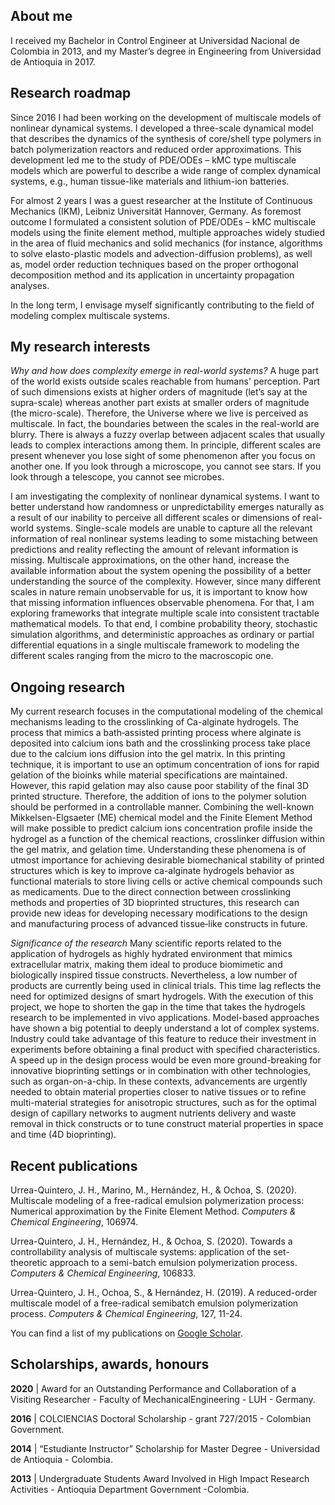 ## About me
I received my Bachelor in Control Engineer at Universidad Nacional de Colombia in 2013, and my Master’s degree in Engineering from Universidad de Antioquia in 2017.

## Research roadmap

Since 2016 I had been working on the development of multiscale models of nonlinear dynamical systems. I developed a three-scale dynamical model that describes the dynamics of the synthesis of core/shell type polymers in batch polymerization reactors and reduced order approximations. This development led me to the study of PDE/ODEs – kMC type multiscale models which are powerful to describe a wide range of complex dynamical systems, e.g., human tissue-like materials and lithium-ion batteries. 

For almost 2 years I was a guest researcher at the Institute of Continuous Mechanics (IKM), Leibniz Universität Hannover, Germany. As foremost outcome I formulated a consistent solution of PDE/ODEs – kMC multiscale models using the finite element method, multiple approaches widely studied in the area of fluid mechanics and solid mechanics (for instance, algorithms to solve elasto-plastic models and advection-diffusion problems), as well as, model order reduction techniques based on the proper orthogonal decomposition method and its application in uncertainty propagation analyses.

In the long term, I envisage myself significantly contributing to the field of modeling complex multiscale systems. 

## My research interests

*Why and how does complexity emerge in real-world systems?* A huge part of the world exists outside scales reachable from humans' perception. Part of such dimensions exists at higher orders of magnitude (let’s say at the supra-scale) whereas another part exists at smaller orders of magnitude (the micro-scale). Therefore, the Universe where we live is perceived as multiscale. In fact, the boundaries between the scales in the real-world are blurry. There is always a fuzzy overlap between adjacent scales that usually leads to complex interactions among them. In principle, different scales are present whenever you lose sight of some phenomenon after you focus on another one. If you look through a microscope, you cannot see stars. If you look through a telescope, you cannot see microbes.

I am investigating the complexity of nonlinear dynamical systems. I want to better understand how randomness or unpredictability emerges naturally as a result of our inability to perceive all different scales or dimensions of real-world systems. Single-scale models are unable to capture all the relevant information of real nonlinear systems leading to some mistaching between predictions and reality reflecting the amount of relevant information is missing. Multiscale approximations, on the other hand, increase the available information about the system opening the possibility of a better understanding the source of the complexity. However, since many different scales in nature remain unobservable for us, it is important to know how that missing information influences observable phenomena. For that, I am exploring frameworks that integrate multiple scale into consistent tractable mathematical models. To that end, I combine probability theory, stochastic simulation algorithms, and deterministic approaches as ordinary or partial differential equations in a single multiscale framework to modeling the different scales ranging from the micro to the macroscopic one.

## Ongoing research

My current research focuses in the computational modeling of the chemical mechanisms leading to the crosslinking of Ca-alginate hydrogels. The process that mimics a bath‐assisted printing process where alginate is deposited into calcium ions bath and the crosslinking process take place due to the calcium ions diffusion into the gel matrix. In this printing technique, it is important to use an optimum concentration of ions for rapid gelation of the bioinks while material specifications are maintained. However, this rapid gelation may also cause poor stability of the final 3D printed structure. Therefore, the addition of ions to the polymer solution should be performed in a controllable manner. Combining the well-known Mikkelsen-Elgsaeter (ME) chemical model and the Finite Element Method will make possible to predict calcium ions concentration profile inside the hydrogel as a function of the chemical reactions, crosslinker diffusion within the gel matrix, and gelation time. Understanding these phenomena is of utmost importance for achieving desirable biomechanical stability of printed structures which is key to improve ca-alginate hydrogels behavior as functional materials to store living cells or active chemical compounds such as medicaments. Due to the direct connection between crosslinking methods and properties of 3D bioprinted structures, this research can provide new ideas for developing necessary modifications to the design and manufacturing process of advanced tissue‐like constructs in future.

*Significance of the research*
Many scientific reports related to the application of hydrogels as highly hydrated environment that mimics extracellular matrix, making them ideal to produce biomimetic and biologically inspired tissue constructs. Nevertheless, a low number of products are currently being used in clinical trials. This time lag reflects the need for optimized designs of smart hydrogels. With the execution of this project, we hope to shorten the gap in the time that takes the hydrogels research to be implemented in vivo applications. Model-based approaches have shown a big potential to deeply understand a lot of complex systems. Industry could take advantage of this feature to reduce their investment in experiments before obtaining a final product with specified characteristics. A speed up in the design process would be even more ground-breaking for innovative bioprinting settings or in combination with other technologies, such as organ-on-a-chip. In these contexts, advancements are urgently needed to obtain material properties closer to native tissues or to refine multi-material strategies for anisotropic structures, such as for the optimal design of capillary networks to augment nutrients delivery and waste removal in thick constructs or to tune construct material properties in space and time (4D bioprinting).

## Recent publications

Urrea-Quintero, J. H., Marino, M., Hernández, H., & Ochoa, S. (2020). Multiscale modeling of a free-radical emulsion polymerization process: Numerical approximation by the Finite Element Method. _Computers & Chemical Engineering_, 106974.

Urrea-Quintero, J. H., Hernández, H., & Ochoa, S. (2020). Towards a controllability analysis of multiscale systems: application of the set-theoretic approach to a semi-batch emulsion polymerization process. _Computers & Chemical Engineering_, 106833.

Urrea-Quintero, J. H., Ochoa, S., & Hernández, H. (2019). A reduced-order multiscale model of a free-radical semibatch emulsion polymerization process. _Computers & Chemical Engineering_, 127, 11-24.

You can find a list of my publications on [Google Scholar](https://scholar.google.com/citations?hl=en&user=vxlllIsAAAAJ&view_op=list_works&sortby=pubdate).

## Scholarships, awards, honours

**2020** | Award for an Outstanding Performance and Collaboration of a Visiting Researcher - Faculty of MechanicalEngineering - LUH - Germany.

**2016** | COLCIENCIAS Doctoral Scholarship - grant 727/2015 - Colombian Government.

**2014** | “Estudiante Instructor” Scholarship for Master Degree - Universidad de Antioquia - Colombia.

**2013** | Undergraduate Students Award Involved in High Impact Research Activities - Antioquia Department Government -Colombia.
